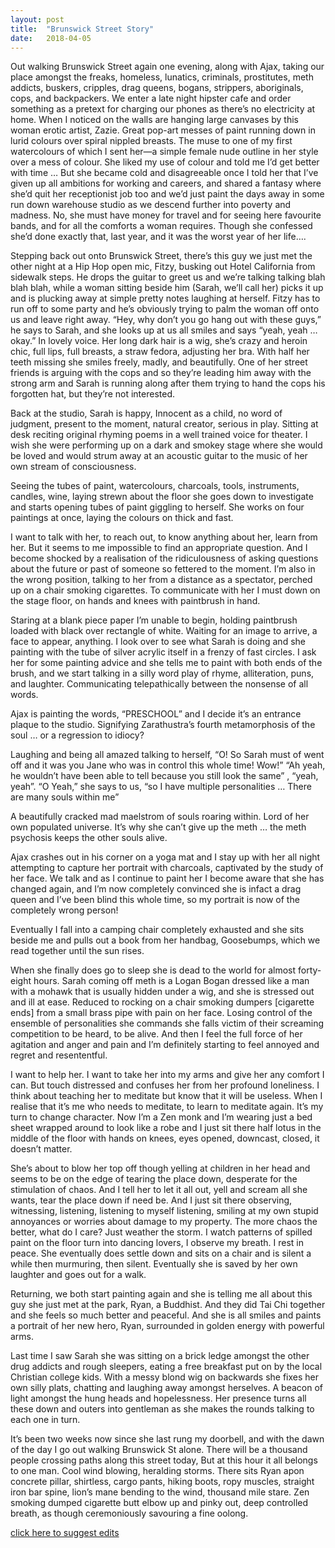 ```yaml
---
layout: post
title:  "Brunswick Street Story"
date:   2018-04-05
---
```


Out walking Brunswick Street again one evening, along with Ajax, taking our place amongst the freaks, homeless, lunatics, criminals, prostitutes, meth addicts, buskers, cripples, drag queens, bogans, strippers, aboriginals, cops, and backpackers. We enter a late night hipster cafe and order something as a pretext for charging our phones as there’s no electricity at home. When I noticed on the walls are hanging large canvases by this woman erotic artist, Zazie. Great pop-art messes of paint running down in lurid colours over spiral nippled breasts. The muse to one of my first watercolours of which I sent her—a simple female nude outline in her style over a mess of colour. She liked my use of colour and told me I’d get better with time … But she became cold and disagreeable once I told her that I’ve given up all ambitions for working and careers, and shared a fantasy where she’d quit her receptionist job too and we’d just paint the days away in some run down warehouse studio as we descend further into poverty and madness. No, she must have money for travel and for seeing here favourite bands, and for all the comforts a woman requires. Though she confessed she’d done exactly that, last year, and it was the worst year of her life….

Stepping back out onto Brunswick Street, there’s this guy we just met the other night at a Hip Hop open mic, Fitzy, busking out Hotel California from sidewalk steps. He drops the guitar to greet us and we’re talking talking blah blah blah, while a woman sitting beside him (Sarah, we’ll call her) picks it up and is plucking away at simple pretty notes laughing at herself. Fitzy has to run off to some party and he’s obviously trying to palm the woman off onto us and leave right away. “Hey, why don’t you go hang out with these guys,” he says to Sarah, and she looks up at us all smiles and says “yeah, yeah … okay.” In lovely voice. Her long dark hair is a wig, she’s crazy and heroin chic, full lips, full breasts, a straw fedora, adjusting her bra. With half her teeth missing she smiles freely, madly, and beautifully. One of her street friends is arguing with the cops and so they’re leading him away with the strong arm and Sarah is running along after them trying to hand the cops his forgotten hat, but they’re not interested.

Back at the studio, Sarah is happy, Innocent as a child, no word of judgment, present to the moment, natural creator, serious in play. Sitting at desk reciting original rhyming poems in a well trained voice for theater. I wish she were performing up on a dark and smokey stage where she would be loved and would strum away at an acoustic guitar to the music of her own stream of consciousness.

Seeing the tubes of paint, watercolours, charcoals, tools, instruments, candles, wine, laying strewn about the floor she goes down to investigate and starts opening tubes of paint giggling to herself. She works on four paintings at once, laying the colours on thick and fast.



I want to talk with her, to reach out, to know anything about her, learn from her. But it seems to me impossible to find an appropriate question. And I become shocked by a realisation of the ridiculousness of asking questions about the future or past of someone so fettered to the moment. I’m also in the wrong position, talking to her from a distance as a spectator, perched up on a chair smoking cigarettes. To communicate with her I must down on the stage floor, on hands and knees with paintbrush in hand.

Staring at a blank piece paper I’m unable to begin, holding paintbrush loaded with black over rectangle of white. Waiting for an image to arrive, a face to appear, anything. I look over to see what Sarah is doing and she painting with the tube of silver acrylic itself in a frenzy of fast circles. I ask her for some painting advice and she tells me to paint with both ends of the brush, and we start talking in a silly word play of rhyme, alliteration, puns, and laughter. Communicating telepathically between the nonsense of all words.

Ajax is painting the words, “PRESCHOOL” and I decide it’s an entrance plaque to the studio. Signifying Zarathustra’s fourth metamorphosis of the soul … or a regression to idiocy?

Laughing and being all amazed talking to herself, “O! So Sarah must of went off and it was you Jane who was in control this whole time! Wow!” “Ah yeah, he wouldn’t have been able to tell because you still look the same” , “yeah, yeah”. “O Yeah,” she says to us, “so I have multiple personalities … There are many souls within me”

A beautifully cracked mad maelstrom of souls roaring within. Lord of her own populated universe. It’s why she can’t give up the meth … the meth psychosis keeps the other souls alive.

Ajax crashes out in his corner on a yoga mat and I stay up with her all night attempting to capture her portrait with charcoals, captivated by the study of her face. We talk and as I continue to paint her I become aware that she has changed again, and I’m now completely convinced she is infact a drag queen and I’ve been blind this whole time, so my portrait is now of the completely wrong person! 

Eventually I fall into a camping chair completely exhausted and she sits beside me and pulls out a book from her handbag, Goosebumps, which we read together until the sun rises.

When she finally does go to sleep she is dead to the world for almost forty-eight hours. Sarah coming off meth is a Logan Bogan dressed like a man with a mohawk that is usually hidden under a wig, and she is stressed out and ill at ease. Reduced to rocking on a chair smoking dumpers [cigarette ends] from a small brass pipe with pain on her face. Losing control of the ensemble of personalities she commands she falls victim of their screaming competition to be heard, to be alive. And then I feel the full force of her agitation and anger and pain and I’m definitely starting to feel annoyed and regret and resententful. 

I want to help her. I want to take her into my arms and give her any comfort I can. But touch distressed and confuses her from her profound loneliness. I think about teaching her to meditate but know that it will be useless. When I realise that it’s me who needs to meditate, to learn to meditate again. It’s my turn to change character. Now I’m a Zen monk and I’m wearing just a bed sheet wrapped around to look like a robe and I just sit there half lotus in the middle of the floor with hands on knees, eyes opened, downcast, closed, it doesn’t matter. 

She’s about to blow her top off though yelling at children in her head and seems to be on the edge of tearing the place down, desperate for the stimulation of chaos. And I tell her to let it all out, yell and scream all she wants, tear the place down if need be. And I just sit there observing, witnessing, listening, listening to myself listening, smiling at my own stupid annoyances or worries about damage to my property. The more chaos the better, what do I care? Just weather the storm. I watch patterns of spilled paint on the floor turn into dancing lovers, I observe my breath. I rest in peace. She eventually does settle down and sits on a chair and is silent a while then murmuring, then silent. Eventually she is saved by her own laughter and goes out for a walk.

Returning, we both start painting again and she is telling me all about this guy she just met at the park, Ryan, a Buddhist. And they did Tai Chi together and she feels so much better and peaceful. And she is all smiles and paints a portrait of her new hero, Ryan, surrounded in golden energy with powerful arms.

Last time I saw Sarah she was sitting on a brick ledge amongst the other drug addicts and rough sleepers, eating a free breakfast put on by the local Christian college kids. With a messy blond wig on backwards she fixes her own silly plats, chatting and laughing away amongst herselves. A beacon of light amongst the hung heads and hopelessness. Her presence turns all these down and outers into gentleman as she makes the rounds talking to each one in turn.

It’s been two weeks now since she last rung my doorbell, and with the dawn of the day I go out walking Brunswick St alone. There will be a thousand people crossing paths along this street today, But at this hour it all belongs to one man. Cool wind blowing, heralding storms. There sits Ryan apon concrete pillar, shirtless, cargo pants, hiking boots, ropy muscles, straight iron bar spine, lion’s mane bending to the wind, thousand mile stare. Zen smoking dumped cigarette butt elbow up and pinky out, deep controlled breath, as though ceremoniously savouring a fine oolong.

[click here to suggest edits](https://docs.google.com/document/d/1V4G_7AycaUJjOztVHdTzpn1x2SISGQctp6iFOcUf3DU/edit?usp=sharing)


